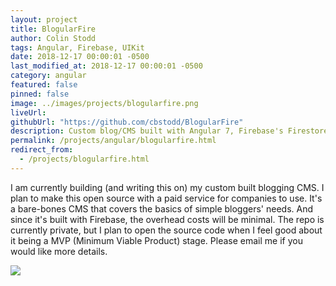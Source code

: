```yaml
---
layout: project
title: BlogularFire
author: Colin Stodd
tags: Angular, Firebase, UIKit
date: 2018-12-17 00:00:01 -0500
last_modified_at: 2018-12-17 00:00:01 -0500
category: angular
featured: false
pinned: false
image: ../images/projects/blogularfire.png
liveUrl:
githubUrl: "https://github.com/cbstodd/BlogularFire"
description: Custom blog/CMS built with Angular 7, Firebase's Firestore, Bootstrap 4, ngx-bootstrap and UIKit
permalink: /projects/angular/blogularfire.html
redirect_from:
  - /projects/blogularfire.html
---
```


I am currently building (and writing this on) my custom built blogging CMS. I plan to make this open source with a paid service for companies to use. It's a bare-bones CMS that covers the basics of simple bloggers' needs. And since it's built with Firebase, the overhead costs will be minimal. The repo is currently private, but I plan to open the source code when I feel good about it being a MVP (Minimum Viable Product) stage. Please email me if you would like more details.

<img src="{{ project.image }}" class="image fit">
